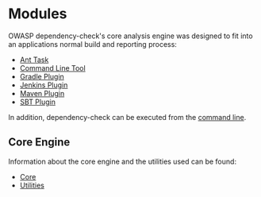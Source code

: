 Modules
====================
OWASP dependency-check's core analysis engine was designed to fit into an applications normal
build and reporting process:

- [Ant Task](dependency-check-ant/index.html)
- [Command Line Tool](dependency-check-cli/index.html)
- [Gradle Plugin](dependency-check-gradle/index.html)
- [Jenkins Plugin](dependency-check-jenkins/index.html)
- [Maven Plugin](dependency-check-maven/index.html)
- [SBT Plugin](https://github.com/albuch/sbt-dependency-check)

In addition, dependency-check can be executed from the [command line](dependency-check-cli/index.html).

Core Engine
-------------------
Information about the core engine and the utilities used can be found:

-  [Core](dependency-check-core/index.html)
-  [Utilities](dependency-check-utils/index.html)
